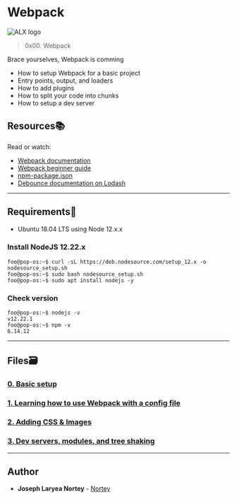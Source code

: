 # Webpack

![ALX logo](https://www.alxafrica.com/wp-content/uploads/2022/01/header-logo.png)

> 0x00. Webpack 

Brace yourselves, Webpack is comming

- How to setup Webpack for a basic project
- Entry points, output, and loaders
- How to add plugins
- How to split your code into chunks
- How to setup a dev server

## Resources:books:

Read or watch:

- [Webpack documentation](https://webpack.js.org/concepts/)
- [Webpack beginner guide](https://www.sitepoint.com/webpack-beginner-guide/)
- [npm-package.json](https://docs.npmjs.com/cli/v7/configuring-npm/package-json)
- [Debounce documentation on Lodash](https://lodash.com/docs/#debounce)

---

## Requirements:hammer:

- Ubuntu 18.04 LTS using Node 12.x.x

### Install NodeJS 12.22.x

```console
foo@pop-os:~$ curl -sL https://deb.nodesource.com/setup_12.x -o nodesource_setup.sh
foo@pop-os:~$ sudo bash nodesource_setup.sh
foo@pop-os:~$ sudo apt install nodejs -y
```

### Check version

```console
foo@pop-os:~$ nodejs -v
v12.22.1
foo@pop-os:~$ npm -v
6.14.12
```

---

## Files:card_file_box:

### [0. Basic setup](./task_0/src/index.js)

### [1. Learning how to use Webpack with a config file](./task_1/js/dashboard_main.js)

### [2. Adding CSS & Images](./task_2/js/dashboard_main.js)

### [3. Dev servers, modules, and tree shaking](./task_3/webpack.config.js)

---
## Author
* **Joseph Laryea Nortey** - [Nortey](https://github.com/josephlaryeanortey)
